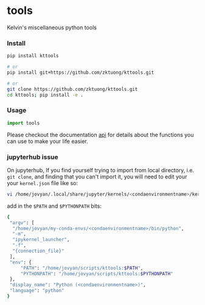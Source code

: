 # tools
Kelvin's miscellaneous python tools

### Install
```bash
pip install kttools

# or 
pip install git+https://github.com/zktuong/kttools.git

# or
git clone https://github.com/zktuong/kttools.git
cd kttools; pip install -e .
```

### Usage
```python
import tools 
```

Please checkout the documentation [api](https://kttools.readthedocs.org) for details about the functions you can use to make your life easier.

### jupyterhub issue

On jupyterhub, If you find yourself trying to import from local directory, i.e. `git clone`, and finding that you can't import it, you will need to edit your your `kernel.json` file like so:

```bash
vi /home/jovyan/.local/share/jupyter/kernels/<condaenvironmentname>/kernel.json 
```

add in the `$PATH` and `$PYTHONPATH` bits:
```bash
{
 "argv": [
  "/home/jovyan/my-conda-envs/<condaenvironmentname>/bin/python",
  "-m",
  "ipykernel_launcher",
  "-f",
  "{connection_file}"
 ],
 "env": {
     "PATH": "/home/jovyan/scripts/kttools:$PATH",
     "PYTHONPATH": "/home/jovyan/scripts/kttools:$PYTHONPATH"
 },
 "display_name": "Python (<condaenvironmentname>)",
 "language": "python"
}
```
